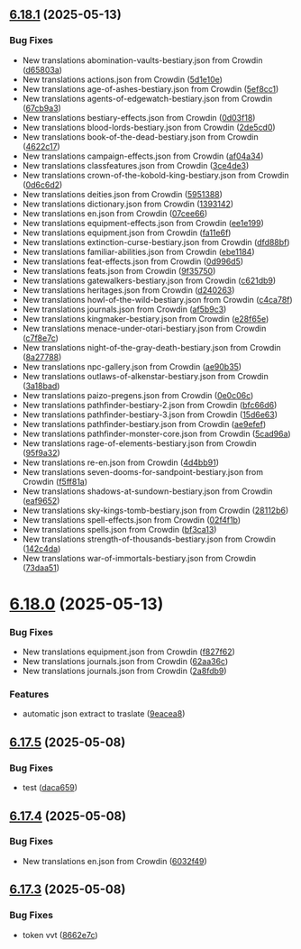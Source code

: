 ## [6.18.1](https://github.com/allnnde/pf2e-esp-translation/compare/v6.18.0...v6.18.1) (2025-05-13)


### Bug Fixes

* New translations abomination-vaults-bestiary.json from Crowdin ([d65803a](https://github.com/allnnde/pf2e-esp-translation/commit/d65803a3bb2cc505d4f1545eca655077bd9cc4c7))
* New translations actions.json from Crowdin ([5d1e10e](https://github.com/allnnde/pf2e-esp-translation/commit/5d1e10e29777f2ebb6815b23bddadf83c99410f2))
* New translations age-of-ashes-bestiary.json from Crowdin ([5ef8cc1](https://github.com/allnnde/pf2e-esp-translation/commit/5ef8cc1ec21b86bd1b5e90f1a1ade099a351b24d))
* New translations agents-of-edgewatch-bestiary.json from Crowdin ([67cb9a3](https://github.com/allnnde/pf2e-esp-translation/commit/67cb9a321a93fa0585dc1e51060e79e94dfa8554))
* New translations bestiary-effects.json from Crowdin ([0d03f18](https://github.com/allnnde/pf2e-esp-translation/commit/0d03f189923b726baf49cafa138c3a9fa1635297))
* New translations blood-lords-bestiary.json from Crowdin ([2de5cd0](https://github.com/allnnde/pf2e-esp-translation/commit/2de5cd00e15268a5537b1114efc72bcf3733936a))
* New translations book-of-the-dead-bestiary.json from Crowdin ([4622c17](https://github.com/allnnde/pf2e-esp-translation/commit/4622c172432c270e6aae3a252a4b660a3a40a156))
* New translations campaign-effects.json from Crowdin ([af04a34](https://github.com/allnnde/pf2e-esp-translation/commit/af04a34f55844be624f3c5571fcff4748857b55f))
* New translations classfeatures.json from Crowdin ([3ce4de3](https://github.com/allnnde/pf2e-esp-translation/commit/3ce4de30ef444add6806ca2e20e6506310475ca9))
* New translations crown-of-the-kobold-king-bestiary.json from Crowdin ([0d6c6d2](https://github.com/allnnde/pf2e-esp-translation/commit/0d6c6d24c0a1f1254d078328a77fe0d9fc4a7eee))
* New translations deities.json from Crowdin ([5951388](https://github.com/allnnde/pf2e-esp-translation/commit/59513888e78e6fb52e6d2ab1743fc5c8f9657821))
* New translations dictionary.json from Crowdin ([1393142](https://github.com/allnnde/pf2e-esp-translation/commit/1393142e85b253cba88ada72f340109bc296d108))
* New translations en.json from Crowdin ([07cee66](https://github.com/allnnde/pf2e-esp-translation/commit/07cee66e5969caf18de2269d398959ca29a7cf61))
* New translations equipment-effects.json from Crowdin ([ee1e199](https://github.com/allnnde/pf2e-esp-translation/commit/ee1e19966c2b2f2647c7a6a09e2e15f752f20cd2))
* New translations equipment.json from Crowdin ([fa11e6f](https://github.com/allnnde/pf2e-esp-translation/commit/fa11e6fc4b2342de71c1dfbc3a1f20adb0be2a5d))
* New translations extinction-curse-bestiary.json from Crowdin ([dfd88bf](https://github.com/allnnde/pf2e-esp-translation/commit/dfd88bf8c75ef5c3fe7ac55737e8e1f6a01692b8))
* New translations familiar-abilities.json from Crowdin ([ebe1184](https://github.com/allnnde/pf2e-esp-translation/commit/ebe118454771681d82467bffdf31a5e8046e206c))
* New translations feat-effects.json from Crowdin ([0d996d5](https://github.com/allnnde/pf2e-esp-translation/commit/0d996d5204cbd6fbfd6b19aa1c92b3c4d11665e4))
* New translations feats.json from Crowdin ([9f35750](https://github.com/allnnde/pf2e-esp-translation/commit/9f35750ff0f1ac182ac424c18011536a270353eb))
* New translations gatewalkers-bestiary.json from Crowdin ([c621db9](https://github.com/allnnde/pf2e-esp-translation/commit/c621db99a728f65f0644f66d0aa66320ce9b52fc))
* New translations heritages.json from Crowdin ([d240263](https://github.com/allnnde/pf2e-esp-translation/commit/d240263aa74af6cf476e9c5d36c06c7d17407b07))
* New translations howl-of-the-wild-bestiary.json from Crowdin ([c4ca78f](https://github.com/allnnde/pf2e-esp-translation/commit/c4ca78f3bb191fe4e58671fdf85586f9430c4f7e))
* New translations journals.json from Crowdin ([af5b9c3](https://github.com/allnnde/pf2e-esp-translation/commit/af5b9c3f101c5a8ac9b83dd7fd2d729aa24ecd07))
* New translations kingmaker-bestiary.json from Crowdin ([e28f65e](https://github.com/allnnde/pf2e-esp-translation/commit/e28f65e36d84b5445eb6e1eedff028fdfa6d3ea5))
* New translations menace-under-otari-bestiary.json from Crowdin ([c7f8e7c](https://github.com/allnnde/pf2e-esp-translation/commit/c7f8e7cef7b3a41590c565d2896619c9338007ff))
* New translations night-of-the-gray-death-bestiary.json from Crowdin ([8a27788](https://github.com/allnnde/pf2e-esp-translation/commit/8a2778878455375766a522ec15b3eec841cb357a))
* New translations npc-gallery.json from Crowdin ([ae90b35](https://github.com/allnnde/pf2e-esp-translation/commit/ae90b35b4284a9ecc0c9f7e507618e5777e04067))
* New translations outlaws-of-alkenstar-bestiary.json from Crowdin ([3a18bad](https://github.com/allnnde/pf2e-esp-translation/commit/3a18bad1aa071f8e1cedf1a06945a4cdc2677c38))
* New translations paizo-pregens.json from Crowdin ([0e0c06c](https://github.com/allnnde/pf2e-esp-translation/commit/0e0c06c5d78c7993208996f2f01147b210f33b76))
* New translations pathfinder-bestiary-2.json from Crowdin ([bfc66d6](https://github.com/allnnde/pf2e-esp-translation/commit/bfc66d6b1c1b5524adf009698f0fa0cd44719c58))
* New translations pathfinder-bestiary-3.json from Crowdin ([15d6e63](https://github.com/allnnde/pf2e-esp-translation/commit/15d6e635b6046b8391d604f7c7050bf39a24c8d6))
* New translations pathfinder-bestiary.json from Crowdin ([ae9efef](https://github.com/allnnde/pf2e-esp-translation/commit/ae9efefe1ed4964c46909c80cd5a16303647366f))
* New translations pathfinder-monster-core.json from Crowdin ([5cad96a](https://github.com/allnnde/pf2e-esp-translation/commit/5cad96a6e756433673036c6021bfa2992e1111eb))
* New translations rage-of-elements-bestiary.json from Crowdin ([95f9a32](https://github.com/allnnde/pf2e-esp-translation/commit/95f9a32ed5107b9ffbe3d355732b8a76de5a930d))
* New translations re-en.json from Crowdin ([4d4bb91](https://github.com/allnnde/pf2e-esp-translation/commit/4d4bb910418cb3da184655a97dfb53bf2146157b))
* New translations seven-dooms-for-sandpoint-bestiary.json from Crowdin ([f5ff81a](https://github.com/allnnde/pf2e-esp-translation/commit/f5ff81acef941113d15874b171991d191a1bdfb2))
* New translations shadows-at-sundown-bestiary.json from Crowdin ([eaf9652](https://github.com/allnnde/pf2e-esp-translation/commit/eaf96520f25c0cb4bcc1eafed35589c93ecd0486))
* New translations sky-kings-tomb-bestiary.json from Crowdin ([28112b6](https://github.com/allnnde/pf2e-esp-translation/commit/28112b695cb16ae5dfbb063a338228034d34c76b))
* New translations spell-effects.json from Crowdin ([02f4f1b](https://github.com/allnnde/pf2e-esp-translation/commit/02f4f1bab02fee5c16a2c298a87d0652ca432768))
* New translations spells.json from Crowdin ([bf3ca13](https://github.com/allnnde/pf2e-esp-translation/commit/bf3ca13ade3b5af7c91cde5be35d2e666a512b33))
* New translations strength-of-thousands-bestiary.json from Crowdin ([142c4da](https://github.com/allnnde/pf2e-esp-translation/commit/142c4da37505399d376e294e807c680a415eaf85))
* New translations war-of-immortals-bestiary.json from Crowdin ([73daa51](https://github.com/allnnde/pf2e-esp-translation/commit/73daa51407f93ad3041018f56919d6013233fc4a))



# [6.18.0](https://github.com/allnnde/pf2e-esp-translation/compare/v6.17.5...v6.18.0) (2025-05-13)


### Bug Fixes

* New translations equipment.json from Crowdin ([f827f62](https://github.com/allnnde/pf2e-esp-translation/commit/f827f6222fb4b14d598884748e325f7a3e46042f))
* New translations journals.json from Crowdin ([62aa36c](https://github.com/allnnde/pf2e-esp-translation/commit/62aa36c86b50f1310ced0d8d1689661b8f1f4af4))
* New translations journals.json from Crowdin ([2a8fdb9](https://github.com/allnnde/pf2e-esp-translation/commit/2a8fdb980d1b234b928fd337e6cb973ca66f8c8b))


### Features

* automatic json extract to traslate ([9eacea8](https://github.com/allnnde/pf2e-esp-translation/commit/9eacea8ed7f68e290d01ed79c375defed7b9d4b5))



## [6.17.5](https://github.com/allnnde/pf2e-esp-translation/compare/v6.17.4...v6.17.5) (2025-05-08)


### Bug Fixes

* test ([daca659](https://github.com/allnnde/pf2e-esp-translation/commit/daca6593623c95095db93230b18a9cc134e79c0a))



## [6.17.4](https://github.com/allnnde/pf2e-esp-translation/compare/v6.17.3...v6.17.4) (2025-05-08)


### Bug Fixes

* New translations en.json from Crowdin ([6032f49](https://github.com/allnnde/pf2e-esp-translation/commit/6032f49b662ecefa6e88b372dbcdb419637121a2))



## [6.17.3](https://github.com/allnnde/pf2e-esp-translation/compare/v6.17.2...v6.17.3) (2025-05-08)


### Bug Fixes

* token vvt ([8662e7c](https://github.com/allnnde/pf2e-esp-translation/commit/8662e7c3ee85d03f00e087960036144ef1d12c3d))




